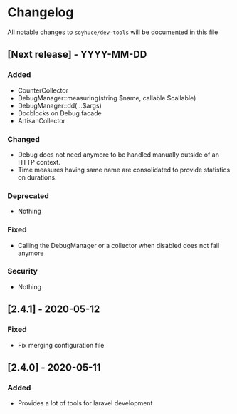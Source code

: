 # Changelog

All notable changes to `soyhuce/dev-tools` will be documented in this file

## [Next release] - YYYY-MM-DD

### Added

- CounterCollector
- DebugManager::measuring(string $name, callable $callable)
- DebugManager::dd(...$args)
- Docblocks on Debug facade
- ArtisanCollector

### Changed

- Debug does not need anymore to be handled manually outside of an HTTP context. 
- Time measures having same name are consolidated to provide statistics on durations. 

### Deprecated

- Nothing

### Fixed

- Calling the DebugManager or a collector when disabled does not fail anymore

### Security

- Nothing


## [2.4.1] - 2020-05-12

### Fixed

- Fix merging configuration file

## [2.4.0] - 2020-05-11

### Added

- Provides a lot of tools for laravel development
